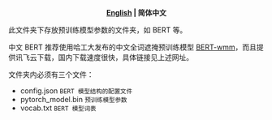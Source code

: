 <p align="center">
    <b> <a href="https://github.com/zjunlp/DeepKE/blob/main/pretrained/README.md">English</a> | 简体中文 </b>
</p>


此文件夹下存放预训练模型参数的文件夹，如 BERT 等。

中文 BERT 推荐使用哈工大发布的中文全词遮掩预训练模型 [BERT-wmm](https://github.com/ymcui/Chinese-BERT-wwm)，而且提供讯飞云下载，国内下载速度很快，具体链接见上述网址。


文件夹内必须有三个文件：

- config.json `BERT 模型结构的配置文件`
- pytorch_model.bin `预训练模型参数`
- vocab.txt `BERT 模型词表`

